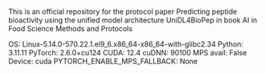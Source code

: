 This is an official repository for the protocol paper Predicting peptide bioactivity using the unified model architecture UniDL4BioPep in book AI in Food Science Methods and Protocols

OS: Linux-5.14.0-570.22.1.el9_6.x86_64-x86_64-with-glibc2.34
Python: 3.11.11
PyTorch: 2.6.0+cu124
CUDA: 12.4
cuDNN: 90100
MPS avail: False
Device: cuda
PYTORCH_ENABLE_MPS_FALLBACK: None
